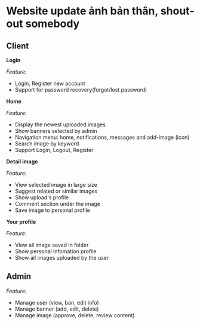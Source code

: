 
# Website update ảnh bản thân, shout-out somebody

## Client


**Login**

*Feature:*

- Login, Register new account
- Support for password recovery(forgot/lost password)


 **Home**

 *Feature:*

 - Display the newest uploaded images
 - Show banners selected by admin
 - Navigation menu: home, notifications, messages and add-image (icon)
 - Search image by keyword
 - Support Login, Logout, Register

 **Detail image**

 *Feature:*
 
- View selected image in large size
- Suggest related or similar images
- Show upload's profile
- Comment section under the image
- Save image to personal profile

**Your profile**

*Feature:*

- View all image saved in folder
- Show personal infomation profile
- Show all images uploaded by the user 

## Admin

*Feature:*

- Manage user (view, ban, edit info)
- Manage banner (add, edit, delete)
- Manage image (approve, delete, review content)
